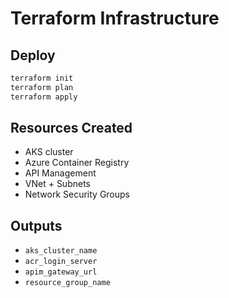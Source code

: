 # Terraform Infrastructure

## Deploy
```bash
terraform init
terraform plan
terraform apply
```

## Resources Created
- AKS cluster
- Azure Container Registry
- API Management
- VNet + Subnets
- Network Security Groups

## Outputs
- `aks_cluster_name`
- `acr_login_server`
- `apim_gateway_url`
- `resource_group_name`